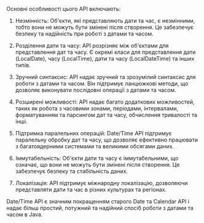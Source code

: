 Основні особливості цього API включають:

1. Незмінність: Об'єкти, які представляють дати та час, є незмінними, тобто вони не можуть бути змінені після створення. Це забезпечує безпеку та надійність при роботі з датами та часом.

2. Розділення дати та часу: API розрізняє між об'єктами для представлення дат та часу. Є окремі класи для представлення дати (LocalDate), часу (LocalTime), дати та часу (LocalDateTime) та інших типів.

3. Зручний синтаксис: API надає зручний та зрозумілий синтаксис для роботи з датами та часом. Він підтримує ланцюжкові методи, що дозволяє виконувати послідовні операції з датами та часом.

4. Розширені можливості: API надає багато додаткових можливостей, таких як робота з часовими зонами, періодами, інтервалами, форматуванням та парсингом дат та часу, обчислення тривалості та інші.

5. Підтримка паралельних операцій: Date/Time API підтримує паралельну обробку дат та часу, що дозволяє ефективно працювати з багатоядерними системами та великими обсягами даних.

6. Іммутабельність: Об'єкти дати та часу є іммутабельними, що означає, що вони не можуть бути змінені після створення. Це забезпечує безпеку та стабільність даних.

7. Локалізація: API підтримує міжнародну локалізацію, дозволяючи представляти дати та час в різних культурах та регіонах.

Date/Time API є значним покращенням старого Date та Calendar API і надає більш простий, потужний та надійний спосіб 
роботи з датами та часом в Java.